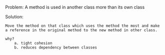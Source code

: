 Problem: A method is used in another class more than its own class

Solution:

    Move the method on that class which uses the method the most and make a reference in the original method to the new method in other class.

    why?
        a. tight cohesion
        b. reduces dependency between classes
